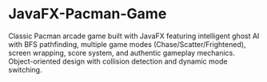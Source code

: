 # JavaFX-Pacman-Game
Classic Pacman arcade game built with JavaFX featuring intelligent ghost AI with BFS pathfinding, multiple game modes (Chase/Scatter/Frightened), screen wrapping, score system, and authentic gameplay mechanics. Object-oriented design with collision detection and dynamic mode switching.
